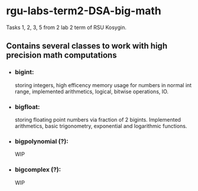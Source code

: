 # rgu-labs-term2-DSA-big-math

Tasks 1, 2, 3, 5 from 2 lab 2 term of RSU Kosygin.

## Contains several classes to work with high precision math computations
- ### bigint:
  storing integers, high efficency memory usage for numbers in normal int range, implemented arithmetics, logical, bitwise operations, IO.
- ### bigfloat:
  storing floating point numbers via fraction of 2 bigints. Implemented arithmetics, basic trigonometry, exponential and logarithmic functions.
- ### bigpolynomial (?):
  WIP
- ### bigcomplex (?):
  WIP
